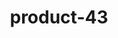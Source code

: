 ---
title: "product-43"
description: Lorem ipsum dolor sit amet, consectetur adipiscing elit, sed do eiusmod tempor incididunt ut labore et dolore magna aliqua. Ut enim ad minim veniam, quis nostrud exercitation ullamco laboris nisi ut aliquip ex ea commodo consequat. Duis aute irure dolor in reprehenderit in voluptate velit esse cillum dolore eu fugiat nulla pariatur. Excepteur sint occaecat cupidatat non proident, sunt in culpa qui officia deserunt mollit anim id est laborum.
img: src/assets/images/products/salloura-oglu/product-43.webp
family: [salloura-oglu-products]
price: 67.99
priceDiscount: 0
weight: 1.00042999999999
rating: 100
id: xWeVEAVWTeGy
---